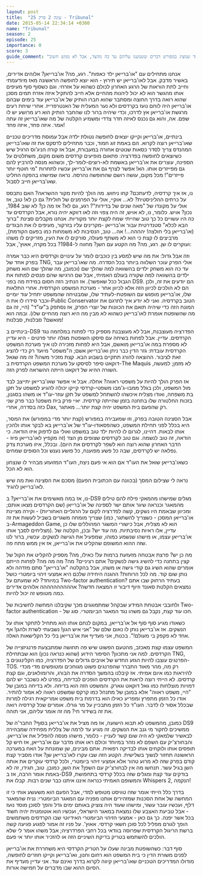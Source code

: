 ```yaml
---
layout: post
title:  "עונה 2 פרק 25 - Tribunal"
date: 2015-05-14 22:34:14 +0300
name: "Tribunal"
season: 2
episode: 25
importance: 0
score: 3
guide_comment: "פרק נחמד שמציג במפורש דברים ששמענו עליהם עד כה מהצד, אבל לא ממש חשוב"
---
```

אנחנו מתחילים עם "או'ברייאן ילד כאפות". רגע, מה? או'ברייאן? אלוהים אדירים, באשיר מדבק. אבל לאו'ברייאן יש תירוץ - הוא יוצא לחופשה הראשונה מאז מיודעמתי וחייב לתת הוראות של הרגע האחרון לכולם כשהוא על אזרחי. וגם כשסוף סוף מעיפים אותו מהגשר הוא לא יכול ליהנות מהחיים אלא חייב להתקיל איזה אזרח תמים מסכן שהוא רואה בדרך החוצה ומסתבר שהוא חברו הותיק של או'ברייאן עוד בימים שבהם או'ברייאן היה לוחם נועז בקרדסים ולא נער המעלית של האנטרפרייז. אחרי שיחת רעים מרגשת או'ברייאן אץ לדרכו, וכדי שיהיה ברור לנו שהחבר הותיק הוא רע מרושע יש לו שפם. אה, והוא גם נכנס לאיזה חדר צדדי ומשמיע הקלטה של מה שאו'ברייאן זה עתה אמר. איזה פחד, איזה פחד!

בינתיים, או'ברייאן וקייקו יוצאים לחופשה נטולת ילדה אבל עמוסת מדריכים טכניים שאו'ברייאן רוצה לקרוא. הם באמת זוג חמוד, וכבר מתחילים לדסקס את זה שאו'ברייאן המהנדס צריך לסדר כסאות שנוטים אחורה במעבורת, אבל אז קורה הניג'וס הרגיל שיש כשיוצאים לחופשה בפדרציה: פתאום מופיעים קרדסים משום מקום, משתלטים על הספינה, עוצרים את או'ברייאן באשמת לא-רוצים-לומר-לך, וכשהוא מנסה להרביץ להם גם מפייזרים אותו. הא! אפשר לצרף גם את או'ברייאן עכשיו לתחרות "מי חוטף יותר פייזרים"! מכל מקום, עושה רושם שהחופשה נהרסה. נראה שמישהו בהפקה החליט שאו'ברייאן חייב לסבול.

נו, אז איך קרדסיה, לדעתכם? קחו ניחוש. מה הולך להיות מקור ההשראה? האם נתבסס על כרתים ההליניסטית? לא... אוקיי, אולי על הפרמנים של חולית? גם כן לא! טוב, אז אולי על מקונדו של "מאה שנים של בדידות"? רגע, גם לא? אז מה כן? לא שוב 1984, נכון? אויש. כלומר, נו, לא אויש, זה היה צפוי וזה לאו דווקא יהיה נורא, אבל הקרדסים עד כה היו עשויים כל כך טוב שהייתי שמח לקצת יותר מקוריות. אנחנו מקבלים סצינת "ברוך הבא לכלא" סטנדרטית עבור או'ברייאן -מקרינים עליו בזרקור, מעיפים לו את הבגדים (או'ברייאן בלי חולצה! יהההה...! אה... טוב, הנסיבות לא משמחות כמו בפעם הקודמת), מרביצים לו קצת כי הוא לא משתף פעולה, סורקים לו את העין, מזריקים לו משהו ועוקרים לו שן. רגע, מה? מה הקטע עם השן? מחווה ל-1984? בכל מקרה, אאוץ', אבל:

וזה אבל גדול: את מה שיש למסע בין כוכבים לומר על עינויים וקרדסים היא כבר אמרה בפרק אחד של TNG, אולי הפרק עוכר השלווה ביותר בכל הסדרה. מה שאו'ברייאן עבר עד כה הוא משחק ילדים בהשוואה למה שהלך שם (וכמובן, מה שהלך שם הוא משחק ילדים בהשוואה למה שקורה בעולם האמיתי, אבל שם הרגישו שהם *מנסים* למתוח את הגבול ככל שאפשר). אז הנתיב הזה חסום במידת מה בפני DS9. הם יודעים את זה, ולכן הם לא הולכים לכיוון הזה אלא לכיוון אחר - מערכת המשפט הקרדסית. אחרי התלאות שלו, או'ברייאן מופגש עם השופטת-לעתיד שלו, שמבטיחה שהמשפט יתחיל עוד יומיים וכבר סידרו לו את ה-Public Conservator הטוב בקרדסיה. ואני לא יודע איך לתרגם את המונח הזה כדי שיהיה תואם את הכוונות של יוצרי הפרק, אז נסתפק ב"עו"ד" (היי, זה גם מה שהשופטת אומרת לאו'ברייאן כשהוא לא מבין מה היא רוצה מהחיים שלו). ובמה הוא מואשם? סבלנות, סבלנות!

בינתיים ב-DS9 הפדרציה מעוצבנת, אבל לא מעוצבנת מספיק כדי לפתוח במלחמה נגד הקרדסים. עדיין. אבל לפחות בשיחה עם סיסקו השופטת מגלה יותר פרטים - היא עדיין לא מספרת במה או'ברייאן מואשם, אבל היא לפחות מזכירה לנו איך מערכת המשפט הקרדסית עובדת: גזר הדין כבר ניתן ואו'ברייאן אשם; ה"משפט" מיועד רק כדי להציג זאת לציבור. ההוצאה להורג תתקיים בשבוע הבא. קצת מזכיר משהו? זה מה שגאל דוקאט סיפר לסיסקו על מערכת המשפט הקרדסית ב-The Maquis לא מזמן; למעשה, השורה ההיא של דוקאט הייתה ההשראה לפרק הזה.

אז הפרק הולך להיות על משפטי ראווה? אחלה. אבל אי אפשר שאו'ברייאן יתייצב לבד מול המשפט, ולכן בגלל ממבו-ג'מבו משפטי-קרדסי קייקו יכולה להגיע למשפט על תקן בת משפחה, ואודו מצליח איכשהו להשתחל למשפט על תקן עוזר-עו"ד או משהו בסגנון, בזכות החלטורה שלו בתחנה בזמן שהייתה קרדסית. יאיי פרק בית משפט! כבר פרק שני כזה בסדרה, אחרי Dax, רק שהפעם בית המשפט יהיה קצת יותר... מאתגר.

אבל הסצינה הטובה בפרק, וזו שמעבירה במפורש (קצת יותר מדי במפורש) את המסר, היא בכלל לפני תחילת המשפט, כשהפסאודו-עו"ד של או'ברייאן בא לבקר אותו ולהכין אותו לבאות. דהיינו, לגרום לו להיות ילד טוב במשפט ואולי גם לדפוק איזו הודאה. כי הודאה, זה טוב לנשמה. וגם טוב לקרדסים שצופים מן הצד (זה מקפיץ לאו'ברייאן פיוז - הדבר האחרון שהוא רוצה הוא לשפר לקרדסים את היום). ובכלל, איזו מערכת צדק נפלאה יש לקרדסים, שבה כל פשע מפוענח, כל פושע נענש וכל הסופים שמחים.

כשאו'ברייאן שואל את העו"ד אם הוא אי פעם ניצח, העו"ד המזועזע מבהיר לו שנצחון הוא לא הכל.

נראה לי שצילום המסך (בכוונה עם הכתובית הפעם) מסכם את הסצינה ואת מה שיש לאו'ברייאן להגיד.

נו, אז במה מאשימים את או'ברייאן? ב-DS9 מגלים שמישהו מהמאקי פילח להם טילים מהמאגר וכנראה שיגר אותם ישר לספינה של או'ברייאן (שם הקרדסים מצאו אותם; ומכיוון שבאמת היו נשקים, קשה לפדרציה לקום על הרגליים האחוריות) - וקירה מציינת שצריך מומחה משגרים בשביל לעשות את זה (או'ברייאן המסכן - כשצריך להשתגר, כמו ב-Armageddon Game, הוא לא מצליח, אבל כישורי המשגר המהוללים שלו כן מצליחים לסבך אותו). עדיין, אלו ראיות נסיבתיות. מה עוד יש? ובכן, הקלטה של או'ברייאן עצמו, או מישהו שנשמע כמוהו, שמפעיל את הגישה לנשקים. עכשיו, ברור לנו שזה ההוא המשופם שהקליט את או'ברייאן, אז אין ממש מתח פה.

מה כן יש? פרצת אבטחה מזעזעת ברמות על! כאילו, מה? מספיק להקליט את הקול של קצין בתחנה כדי להשיג גישה לנשקים? אתם רציניים? מה? מה מה מה? לפחות הייתם אומרים שהוא השיג גם קודי גישה או משהו, אבל בהקלטה "או'ברייאן" סתם מזדהה ולא נותן שום קוד. מה לכל הרוחות? ההגנה היחידה שלכם היא אמצעי זיהוי ביומטרי כושל במיוחד? לא שמעתם על Two-factor authentication? בעתיד הרחוק שבו אתם נמצאים הקלטת סאונד וזיוף דיבור זו המצאה חדשה? אהההההההההה אלוהים אדירים כמה מטופש זה יכול להיות.

ולחובבי אבטחת המידע שבקהל שמתמוגגים מכך שקיבלנו המחשה לחשיבות של Two-factor authentication - חכו עוד קצת, נקבל גם משהו נגד המאגר הביומטרי. סוג של.

כשאודו מגיע סוף סוף אל או'ברייאן, במקום לנחם אותו הוא מתחיל לתחקר אותו על הנשקים. אז או'ברייאן נותן לו נאום שלם של "אני איש הגון! נשבעתי לשרת ולהגן! אף אחד לא פקפק בי מעולם!". בכנות, אני מעדיף את או'ברייאן בלי כל הקלישאות האלה.

המשפט עצמו קצת מאכזב, מהטעם הפשוט שיש פה תחושה שמתבצעת פרנגיזצייה של הקרדסים. למה אני מתכוון? הסיפור הידוע (שהוא כנראה נכון) הוא שבתחילת TNG, הפרנגים עוצבו להיות הגזע החדש של אויבים גדולים של הפדרציה, כמו הקלינגונים ב-TOS. רק מה, מהר מאוד התברר שהפרנגים פשוט מגוחכים ומטופשים מדי מכדי להיראות כמו איום אמיתי. אז קיבלנו בהמשך הסדרה את הבורג, והרומולאנים, וגם קצת קרדסים. לא הייתי רוצה לראות את הקרדסים הופכים לבדיחה, בפרט לא כשכבר יש להם דמויות מוצלחות כמו גאל דוקאט וגארק. והמשפט הזה הוא בדיחה. ולא בדיחה במובן של "היי, משפט ראווה" אלא במובן של מתנהל כמו קרקס שמשפט ראווה לא אמור להתיר. אודו כל הזמן מתפרץ ומפריע כאילו הוא בדרמת בית משפט אמריקאית רגילה למרות שבכלל אסור לו לדבר. העו"ד כל הזמן מתבכיין על מר גורלו. אומרים שכל קרדסיה רואה את זה בשידור חי? מה זה אומר עליהם, אני תוהה.

כמובן, מהמשפט לא תבוא הישועה, אז מה מציל את או'ברייאן בסוף? החבר'ה של DS9 ממשיכים לחקור מי גנב את הנשקים. זה מגיע עד לרמה של צללית מפחידה שמבהירה לבאשיר שלמאקי לא היה שום קשר לעניין - כלומר, מישהו מנסה להפליל את או'ברייאן. והבחורצ'יק עם השפם לא נזהר במיוחד וכולם ראו אותו מדבר עם או'ברייאן, אז חיש קל תופסים אותו ולוקחים אותו לבדיקה רפואית. אתם מבינים, שן שמונחת על האח במערכה הראשונה תחזור לנשוך בשלישית. הקטע הזה שבו עקרו לאו'ברייאן שן? אודו מסביר קצת קודם בפרק שזה לא מרוע טהור אלא אמצעי זיהוי ביומטרי, ולכל קרדסי עוקרים את אותה השן בגיל עשר. תנחשו מה אין לבחורצ'יק עם השפן? את השן, כמובן. טוב, תגידו, זה לא באמת אומר הרבה, אז ב-DS9 בודקים עוד קצת ומגלים שזה בכלל קרדסי בתחפושת, והמשופם האמיתי כנראה איננו איתנו כבר שנים רבות. קבלו את Whispers 2, הנקמה!

בדרך כלל הייתי אומר שזה טוויסט מטופש למדי, אבל הפעם הוא משעשע אותי כי זו המחשה של אחת הסכנות שמזהירים אותנו מפניה עם המאגר הביומטרי: נניח שהמאגר דלף, ועכשיו עובר עשור, ומישהו שעוד היה צוציק באותם ימים גדל והפך לסוכן מוסד נועז - אבל טביעת האצבע שלו נמצאת במאגר הישראלי, ועכשיו הוא אוטומטית יהיה חשוד בכל אשר יפנה. כך גם כאן - אמצעי הזיהוי הביומטרי האידיוטי שבו הקרדסים משתמשים הופך לגורם מפליל לכל סוכן חשאי קרדסי. אאוץ'. על פניו זה אמור לפגוע פגיעה קשה ברשת הריגול הקרדסית שפרוסה בוודאי בכל רחבי הפרדרציה; אבל משהו אומר לי שלא הולכים להשתמש בטריק בדיקת השיניים הזה או להזכיר אותו יותר אי פעם.

סוף דבר: כשהשופטת מבינה שעלו על הטריק הקרדסי היא משחררת את או'ברייאן לפנים משורת הדין כי בית המשפט הוא רחום וחנון, ואו'ברייאן וקייקו חוזרים לחופשה, מודולו המדריכים הטכניים שאו'ברייאן קיווה לקרוא בדרך ואינם עוד. אני עדיין מעדיף את הסיום ההוא שבו מדברים על חמישה אורות.
